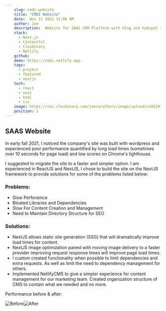```yaml
---
    slug: cmdi-website
    title: "CMDI Website"
    date:  Nov 11 2021 12:00 AM
    author: Joe
    description:  Website for SAAS CRM Platform with blog and hubspot integration.
    stack: 
      - Next.js
      - Contentful
      - Cloudinary
      - Netlify
    github:
    demo: https://cmdi.netlify.app
    tags:
      - project 
      - featured
      - nextjs
    tech:
      - react
      - next
      - html
      - css
    image: https://res.cloudinary.com/joecarothers/image/upload/v1652918002/misc/Projects/cmdi-mockup_ojtz71_mwpwg8.png
    position: 1
---
```


## **SAAS Website**

In early fall 2021, I noticed the company's site was built with wordpress and experienced poor performance quantified by long load times (sometimes over 10 seconds for page load) and low scores on Chrome's lighthouse.

I suggested to migrate the site to a faster and simpler option. I am experienced in ReactJS and NextJS, I chose to build the site on the NextJS framework to provide solutions for some of the problems listed below:

### Problems:

- Slow Perforamce
- Bloated Libraries and Dependencies
- Slow For Content Creation and Management
- Need to Maintain Directory Structure for SEO

### Solutions:

- NextJS allows static site generation (SSG) that will dramatically improve load times for content.
- NextJS image optimization paired with moving image delivery to a faster provider improving request response times will improve page load times.
- I custom created functionality when possible to limit dependencies and extra requests. As well as limit the need to dependency management for others.
- Implemented NetlifyCMS to give a simpler experience for content management for our marketing team. Created organization structure of CMS to contain what we needed and no more.

Performance before & after:

![Before](https://res.cloudinary.com/joecarothers/image/upload/v1637338306/misc/Screenshot_2021-11-19_110840_ybmolr.png)![After](https://res.cloudinary.com/joecarothers/image/upload/v1651167342/misc/Projects/cmdi/Screenshot_2022-04-28_133416_jnnvhq.jpg)
